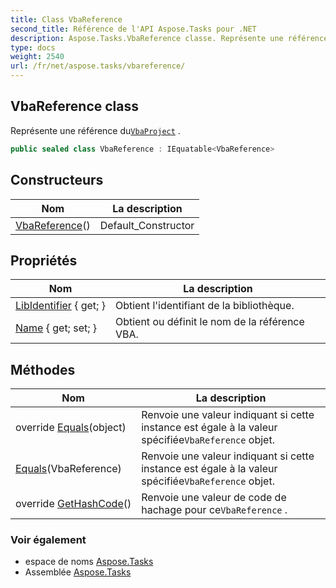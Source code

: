 ```yaml
---
title: Class VbaReference
second_title: Référence de l'API Aspose.Tasks pour .NET
description: Aspose.Tasks.VbaReference classe. Représente une référence duVbaProject .
type: docs
weight: 2540
url: /fr/net/aspose.tasks/vbareference/
---
```

## VbaReference class

Représente une référence du[`VbaProject`](../vbaproject/) .

```csharp
public sealed class VbaReference : IEquatable<VbaReference>
```

## Constructeurs

| Nom | La description |
| --- | --- |
| [VbaReference](vbareference/)() | Default_Constructor |

## Propriétés

| Nom | La description |
| --- | --- |
| [LibIdentifier](../../aspose.tasks/vbareference/libidentifier/) { get; } | Obtient l'identifiant de la bibliothèque. |
| [Name](../../aspose.tasks/vbareference/name/) { get; set; } | Obtient ou définit le nom de la référence VBA. |

## Méthodes

| Nom | La description |
| --- | --- |
| override [Equals](../../aspose.tasks/vbareference/equals/#equals_1)(object) | Renvoie une valeur indiquant si cette instance est égale à la valeur spécifiée`VbaReference` objet. |
| [Equals](../../aspose.tasks/vbareference/equals/#equals)(VbaReference) | Renvoie une valeur indiquant si cette instance est égale à la valeur spécifiée`VbaReference` objet. |
| override [GetHashCode](../../aspose.tasks/vbareference/gethashcode/)() | Renvoie une valeur de code de hachage pour ce`VbaReference` . |

### Voir également

* espace de noms [Aspose.Tasks](../../aspose.tasks/)
* Assemblée [Aspose.Tasks](../../)


